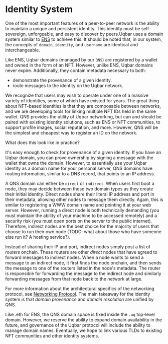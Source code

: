 # Identity System

One of the most important features of a peer-to-peer network is the ability to maintain a unique and persistent identity.
This identity must be self-sovereign, unforgeable, and easy to discover by peers.Uqbar uses a domain system similar to [ENS](https://ens.domains/) to achieve this.
It should be noted that, in our system, the concepts of `domain`, `identity`, and `username` are identical and interchangeable.

Like ENS, Uqbar domains (managed by our `QNS`) are registered by a wallet and owned in the form of an NFT.
However, unlike ENS, Uqbar domains never expire. Additionally, they contain metadata necessary to both:
- demonstrate the provenance of a given identity.
- route messages to the identity on the Uqbar network.

We recognize that users may wish to operate under one of a massive variety of identities, some of which have existed for years.
The great thing about NFT-based identities is that they are composable between networks, and we are developing tools for linking multiple NFT IDs held in the same wallet.
QNS provides the utility of Uqbar networking, but can and should be paired with existing identity solutions, such as ENS or NFT communities, to support profile images, social reputation, and more.
However, QNS will be the simplest and cheapest way to register an ID on the network.

What does this look like in practice?

It's easy enough to check for provenance of a given identity.
If you have an Uqbar domain, you can prove ownership by signing a message with the wallet that owns the domain.
However, to essentially use your Uqbar identity as a domain name for your personal server, QNS domains have routing information, similar to a DNS record, that points to an IP address.

A QNS domain can either be `direct` or `indirect`.
When users first boot a node, they may decide between these two domain types as they create their initial identity.
Direct nodes share their literal IP address and port in their metadata, allowing other nodes to message them directly.
Again, this is similar to registering a WWW domain name and pointing it at your web server.
However, running a direct node is both technically demanding (you must maintain the ability of your machine to be accessed remotely) and a security risk (you must open ports on the server to the public internet).
Therefore, indirect nodes are the best choice for the majority of users that choose to run their own node (TODO: what about those who have someone else run it? A hosting service?).

Instead of sharing their IP and port, indirect nodes simply post a list of *routers* onchain.
These routers are other *direct* nodes that have agreed to forward messages to indirect nodes.
When a node wants to send a message to an indirect node, it first finds the node onchain, and then sends the message to one of the routers listed in the node's metadata.
The router is responsible for forwarding the message to the indirect node and similarly forwarding messages from that node back to the network at large.

For more information about the architectural specifics of the networking protocol, see [Networking Protocol](./networking_protocol.md).
The main takeaway for the identity system is that *domain provenance* and *domain resolution* are unified by QNS.

Like .eth for ENS, the QNS domain space is fixed inside the `.uq` top-level domain.
However, we reserve the ability to expand domain availability in the future, and governance of the Uqbar protocol will include the ability to manage domain names.
Eventually, we hope to link various TLDs to existing NFT communities and other identity systems.
